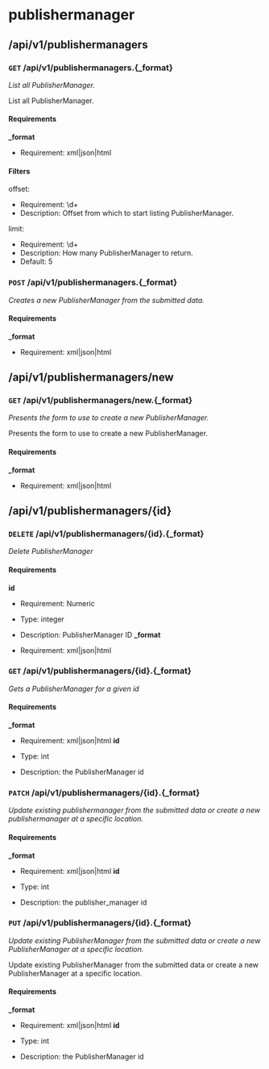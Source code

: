 # publishermanager #

## /api/v1/publishermanagers ##

### `GET` /api/v1/publishermanagers.{_format} ###

_List all PublisherManager._

List all PublisherManager.

#### Requirements ####

**_format**

  - Requirement: xml|json|html

#### Filters ####

offset:

  * Requirement: \d+
  * Description: Offset from which to start listing PublisherManager.

limit:

  * Requirement: \d+
  * Description: How many PublisherManager to return.
  * Default: 5


### `POST` /api/v1/publishermanagers.{_format} ###

_Creates a new PublisherManager from the submitted data._

#### Requirements ####

**_format**

  - Requirement: xml|json|html


## /api/v1/publishermanagers/new ##

### `GET` /api/v1/publishermanagers/new.{_format} ###

_Presents the form to use to create a new PublisherManager._

Presents the form to use to create a new PublisherManager.

#### Requirements ####

**_format**

  - Requirement: xml|json|html


## /api/v1/publishermanagers/{id} ##

### `DELETE` /api/v1/publishermanagers/{id}.{_format} ###

_Delete PublisherManager_

#### Requirements ####

**id**

  - Requirement: Numeric
  - Type: integer
  - Description: PublisherManager ID
**_format**

  - Requirement: xml|json|html


### `GET` /api/v1/publishermanagers/{id}.{_format} ###

_Gets a PublisherManager for a given id_

#### Requirements ####

**_format**

  - Requirement: xml|json|html
**id**

  - Type: int
  - Description: the PublisherManager id


### `PATCH` /api/v1/publishermanagers/{id}.{_format} ###

_Update existing publishermanager from the submitted data or create a new publishermanager at a specific location._

#### Requirements ####

**_format**

  - Requirement: xml|json|html
**id**

  - Type: int
  - Description: the publisher_manager id


### `PUT` /api/v1/publishermanagers/{id}.{_format} ###

_Update existing PublisherManager from the submitted data or create a new PublisherManager at a specific location._

Update existing PublisherManager from the submitted data or create a new PublisherManager at a specific location.

#### Requirements ####

**_format**

  - Requirement: xml|json|html
**id**

  - Type: int
  - Description: the PublisherManager id
